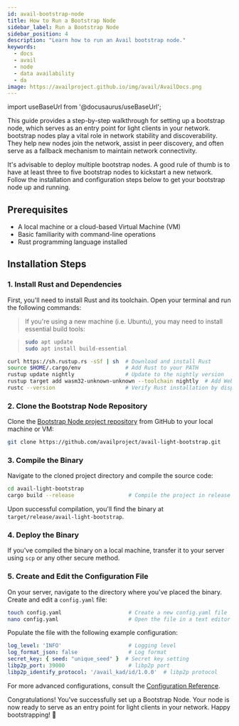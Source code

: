 ```yaml
---
id: avail-bootstrap-node
title: How to Run a Bootstrap Node
sidebar_label: Run a Bootstrap Node
sidebar_position: 4
description: "Learn how to run an Avail bootstrap node."
keywords:
  - docs
  - avail
  - node
  - data availability
  - da
image: https://availproject.github.io/img/avail/AvailDocs.png
---
```

import useBaseUrl from '@docusaurus/useBaseUrl';

This guide provides a step-by-step walkthrough for setting up a bootstrap node, which serves as an entry point for light clients in your network.
bootstrap nodes play a vital role in network stability and discoverability. They help new nodes join the network, assist in peer discovery, and often serve as a fallback mechanism to maintain network connectivity. 

It's advisable to deploy multiple bootstrap nodes. A good rule of thumb is to have at least three to five bootstrap nodes to kickstart a new network. 
Follow the installation and configuration steps below to get your bootstrap node up and running.

## Prerequisites

- A local machine or a cloud-based Virtual Machine (VM)
- Basic familiarity with command-line operations
- Rust programming language installed

## Installation Steps

### 1. Install Rust and Dependencies

First, you'll need to install Rust and its toolchain. Open your terminal and run the following commands:

> If you're using a new machine (i.e. Ubuntu), you may need to install essential build tools:

> ```bash
> sudo apt update
> sudo apt install build-essential
> ```

```bash
curl https://sh.rustup.rs -sSf | sh  # Download and install Rust
source $HOME/.cargo/env              # Add Rust to your PATH
rustup update nightly                # Update to the nightly version
rustup target add wasm32-unknown-unknown --toolchain nightly  # Add WebAssembly target
rustc --version                      # Verify Rust installation by displaying the version
```

### 2. Clone the Bootstrap Node Repository

Clone the [Bootstrap Node project repository](https://github.com/availproject/avail-light-bootstrap/tree/main) 
from GitHub to your local machine or VM:

```bash
git clone https://github.com/availproject/avail-light-bootstrap.git
```

### 3. Compile the Binary

Navigate to the cloned project directory and compile the source code:

```bash
cd avail-light-bootstrap              
cargo build --release                 # Compile the project in release mode
```

Upon successful compilation, you'll find the binary at `target/release/avail-light-bootstrap`.

### 4. Deploy the Binary

If you've compiled the binary on a local machine, transfer it to your server using `scp` or any other secure method.

### 5. Create and Edit the Configuration File

On your server, navigate to the directory where you've placed the binary. Create and edit a `config.yaml` file:

```bash
touch config.yaml                     # Create a new config.yaml file
nano config.yaml                      # Open the file in a text editor
```

Populate the file with the following example configuration:

```yaml
log_level: 'INFO'                     # Logging level
log_format_json: false                # Log format
secret_key: { seed: "unique_seed" }  # Secret key setting
libp2p_port: 39000                    # libp2p port
libp2p_identify_protocol: '/avail_kad/id/1.0.0'  # libp2p protocol
```

For more advanced configurations, consult the [Configuration Reference](https://github.com/availproject/avail-light-bootstrap#config-reference).

Congratulations! You've successfully set up a Bootstrap Node. Your node is now ready to serve as an entry point for light clients in your network. Happy bootstrapping! 🚀
